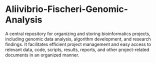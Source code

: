 # Aliivibrio-Fischeri-Genomic-Analysis
A central repository for organizing and storing bioinformatics projects, including genomic data analysis, algorithm development, and research findings. It facilitates efficient project management and easy access to relevant data, code, scripts, results, reports, and other project-related documents in an organized manner.
